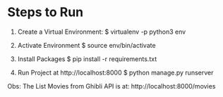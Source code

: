 # Steps to Run

1. Create a Virtual Environment:
$ virtualenv -p python3 env

2. Activate Environment
$ source env/bin/activate

3. Install Packages
$ pip install -r requirements.txt

4. Run Project at http://localhost:8000
$ python manage.py runserver

Obs: The List Movies from Ghibli API is at: http://localhost:8000/movies
